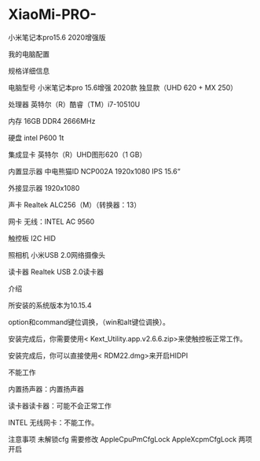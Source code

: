 # XiaoMi-PRO-

小米笔记本pro15.6 2020增强版

我的电脑配置

规格详细信息

电脑型号	小米笔记本pro 15.6增强 2020款 独显款（UHD 620 + MX 250）

处理器	英特尔（R）酷睿（TM）i7-10510U

内存	16GB DDR4 2666MHz

硬盘	intel  P600   1t

集成显卡	英特尔（R）UHD图形620（1 GB）

内置显示器	中电熊猫ID NCP002A 1920x1080 IPS 15.6“

外接显示器	1920x1080

声卡	Realtek ALC256（M）（转换器：13）

网卡	无线：INTEL AC 9560 

触控板	I2C HID

照相机	小米USB 2.0网络摄像头

读卡器	Realtek USB 2.0读卡器

介绍

所安装的系统版本为10.15.4

option和command键位调换，（win和alt键位调换）。

安装完成后，你需要使用< Kext_Utility.app.v2.6.6.zip>来使触控板正常工作。

安装完成后，你可以直接使用< RDM22.dmg>来开启HIDPI

不能工作

内置扬声器：内置扬声器

读卡器读卡器：可能不会正常工作

INTEL 无线网卡：不能工作。

注意事项   未解锁cfg  需要修改  AppleCpuPmCfgLock   AppleXcpmCfgLock  两项
开启

